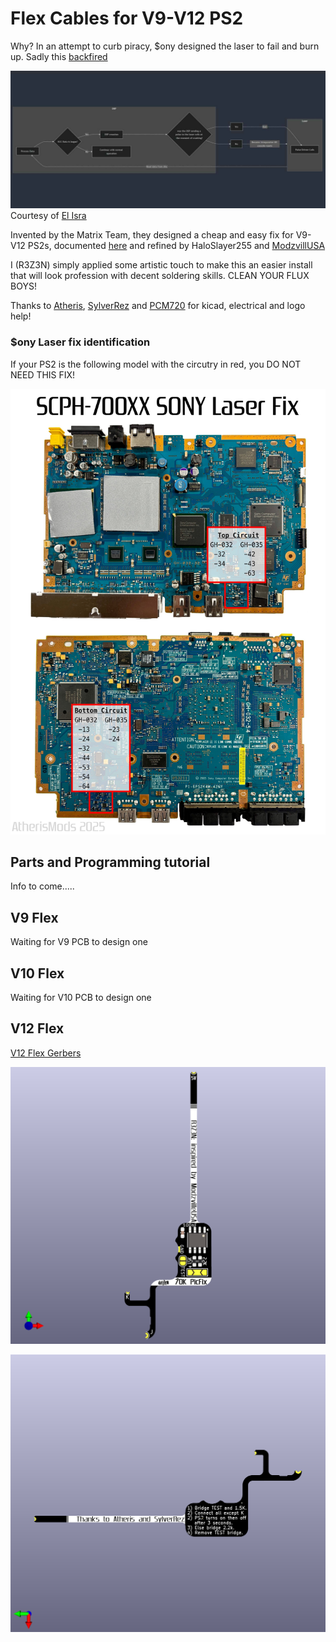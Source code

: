 # Flex Cables for V9-V12 PS2


Why? In an attempt to curb piracy, $ony designed the laser to fail and burn up. Sadly this [backfired](https://www.gamesindustry.biz/sony-reaches-settlement-in-ps2-disc-read-error-case#:~:text=Now%20a%20settlement%20has%20been,their%20console%20%2D%20at%20SCEA's%20discretion.)

![Mermaid Chart](/assets/whylaserburns_mermaid.jpg)
Courtesy of [El Isra](https://github.com/israpps)

Invented by the Matrix Team, they designed a cheap and easy fix for V9-V12 PS2s, documented [here](https://github.com/MechaResearch/MechaPwn/blob/master/docs/PICfix.md) and refined by HaloSlayer255 and [ModzvillUSA](https://modzvilleusa.com/products/ps2-matrix-picfix-for-v9-v12-ps2-consoles)


I (R3Z3N) simply applied some artistic touch to make this an easier install that will look profession with decent soldering skills. CLEAN YOUR FLUX BOYS!

Thanks to [Atheris](https://linktr.ee/atherismods), [SylverRez](https://github.com/m4x10187) and [PCM720](https://github.com/pcm720) for kicad, electrical and logo help!

### $ony Laser fix identification

If your PS2 is the following model with the circutry in red, you DO NOT NEED THIS FIX!

![Sony Laser Fix](/assets/70k%20laser%20fix.jpg)

## Parts and Programming tutorial

Info to come.....


## V9 Flex

Waiting for V9 PCB to design one

## V10 Flex

Waiting for V10 PCB to design one


## V12 Flex

[V12 Flex Gerbers](/SCPH-7000XX/SCPH-7000XX%20PicFix%20Flex%20GERBERS.zip)

![V12 Flex Front](/SCPH-7000XX/PicFix_V5_Thin.png)

![V12 Flex Front](/SCPH-7000XX/PicFix_V5_Thin%20back.png)